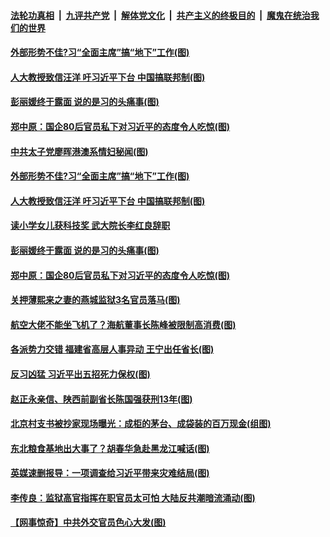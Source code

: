 ####  [法轮功真相](../../../../basic/blob/master/README.md?t=09180802) &nbsp;|&nbsp; [九评共产党](../../../../9ping.md/blob/master/README.md?t=09180802) &nbsp;|&nbsp; [解体党文化](../../../../jtdwh.md/blob/master/README.md?t=09180802)  &nbsp;|&nbsp; [共产主义的终极目的](../../../../gczydzjmd.md/blob/master/README.md?t=09180802) &nbsp;|&nbsp; [魔鬼在统治我们的世界](../../../../mgztzwmdsj.md/blob/master/README.md?t=09180802) 

#### [外部形势不佳?习“全面主席”搞“地下”工作(图)](../pages/p2/946431.md?t=09180802) 



#### [人大教授致信汪洋 吁习近平下台 中国搞联邦制(图)](../pages/p2/946418.md?t=09180802) 

#### [彭丽媛终于露面 说的是习的头痛事(图)](../pages/p2/946391.md?t=09180802) 

#### [郑中原：国企80后官员私下对习近平的态度令人吃惊(图)](../pages/p2/946323.md?t=09180802) 

#### [中共太子党廖晖港澳系情妇秘闻(图)](../pages/p2/946426.md?t=09180802) 

#### [外部形势不佳?习“全面主席”搞“地下”工作(图)](../pages/p2/946431.md?t=09180802) 



#### [人大教授致信汪洋 吁习近平下台 中国搞联邦制(图)](../pages/p2/946418.md?t=09180802) 

#### [读小学女儿获科技奖 武大院长李红良辞职](../pages/p2/946409.md?t=09180802) 

#### [彭丽媛终于露面 说的是习的头痛事(图)](../pages/p2/946391.md?t=09180802) 

#### [郑中原：国企80后官员私下对习近平的态度令人吃惊(图)](../pages/p2/946323.md?t=09180802) 


#### [关押薄熙来之妻的燕城监狱3名官员落马(图)](../pages/p2/946294.md?t=09180802) 

#### [航空大佬不能坐飞机了？海航董事长陈峰被限制高消费(图)](../pages/p2/946308.md?t=09180802) 

#### [各派势力交错 福建省高层人事异动 王宁出任省长(图)](../pages/p2/946290.md?t=09180802) 

#### [反习凶猛 习近平出五招死力保权(图)](../pages/p2/946207.md?t=09180802) 


#### [赵正永亲信、陕西前副省长陈国强获刑13年(图)](../pages/p2/946191.md?t=09180802) 

#### [北京村支书被抄家现场曝光：成柜的茅台、成袋装的百万现金(组图)](../pages/p2/946176.md?t=09180802) 

#### [东北粮食基地出大事了？胡春华急赴黑龙江喊话(图)](../pages/p2/946168.md?t=09180802) 

#### [英媒速删报导：一项调查给习近平带来灾难结局(图)](../pages/p2/946162.md?t=09180802) 

#### [李传良：监狱高官指挥在职官员太可怕 大陆反共潮暗流涌动(图)](../pages/p2/946139.md?t=09180802) 

#### [【网事惊奇】中共外交官员色心大发(图)](../pages/p2/946124.md?t=09180802) 

